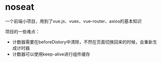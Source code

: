 # noseat
一个前端小项目，用到了vue.js、vuex、vue-router、axios的基本知识

项目的一些难点：

- 计数器需要在beforeDistory中清除，不然在页面切换回来的时候，会重新生成计时器
- 计数器可以使用keep-alive进行组件缓存

